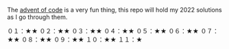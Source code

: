 The [advent of code](https://adventofcode.com/2022) is a very fun thing, this repo will hold my 2022 solutions as I go through them.

０１：★★
０２：★★
０３：★★
０４：★★
０５：★★
０６：★★
０７：★★
０８：★★
０９：★★
１０：★★
１１：★